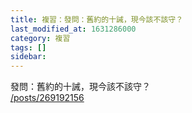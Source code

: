 ```yaml
---
title: 複習：發問：舊約的十誡，現今該不該守？
last_modified_at: 1631286000
category: 複習
tags: []
sidebar: 
---
```


<p>發問：舊約的十誡，現今該不該守？<br/>
<a href="/posts/269192156" target="_blank">/posts/269192156</a></p>
<p> </p>
